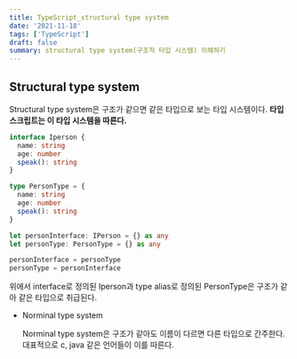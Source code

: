 ```yaml
---
title: TypeScript_structural type system
date: '2021-11-18'
tags: ['TypeScript']
draft: false
summary: structural type system(구조적 타입 시스템) 이해하기
---
```


## Structural type system

Structural type system은 구조가 같으면 같은 타입으로 보는 타입 시스템이다. **타입 스크립트는 이 타입 시스템을 따른다.**

```ts
interface Iperson {
  name: string
  age: number
  speak(): string
}

type PersonType = {
  name: string
  age: number
  speak(): string
}

let personInterface: IPerson = {} as any
let personType: PersonType = {} as any

personInterface = personType
personType = personInterface
```

위에서 interface로 정의된 Iperson과 type alias로 정의된 PersonType은 구조가 같아 같은 타입으로 취급된다.

- Norminal type system

  Norminal type system은 구조가 같아도 이름이 다르면 다른 타입으로 간주한다. 대표적으로 c, java 같은 언어들이 이를 따른다.
